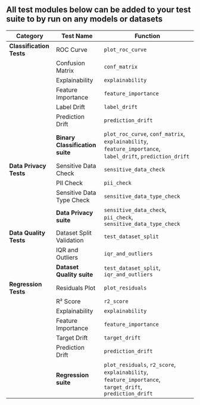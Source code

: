 ## All test modules below can be added to your test suite to by run on any models or datasets
| **Category**                 | **Test Name**                    | **Function**                         |
|------------------------------|----------------------------------|--------------------------------------|
| **Classification Tests**     | ROC Curve                        | `plot_roc_curve`                     |
|                              | Confusion Matrix                 | `conf_matrix`                        |
|                              | Explainability                   | `explainability`                     |
|                              | Feature Importance               | `feature_importance`                 |
|                              | Label Drift                      | `label_drift`                        |
|                              | Prediction Drift                 | `prediction_drift`                   |
|                              | **Binary Classification suite** | `plot_roc_curve`, `conf_matrix`, `explainability`, `feature_importance`, `label_drift`, `prediction_drift` |
| **Data Privacy Tests**       | Sensitive Data Check             | `sensitive_data_check`               |
|                              | PII Check                        | `pii_check`                          |
|                              | Sensitive Data Type Check        | `sensitive_data_type_check`          |
|                              | **Data Privacy suite**       | `sensitive_data_check`, `pii_check`, `sensitive_data_type_check` |
| **Data Quality Tests**       | Dataset Split Validation         | `test_dataset_split`                 |
|                              | IQR and Outliers                 | `iqr_and_outliers`                   |
|                              | **Dataset Quality suite**    | `test_dataset_split`, `iqr_and_outliers` |
| **Regression Tests**         | Residuals Plot                   | `plot_residuals`                     |
|                              | R² Score                         | `r2_score`                           |
|                              | Explainability                   | `explainability`                     |
|                              | Feature Importance               | `feature_importance`                 |
|                              | Target Drift                     | `target_drift`                       |
|                              | Prediction Drift                 | `prediction_drift`                   |
|                              | **Regression suite**         | `plot_residuals`, `r2_score`, `explainability`, `feature_importance`, `target_drift`, `prediction_drift` |

